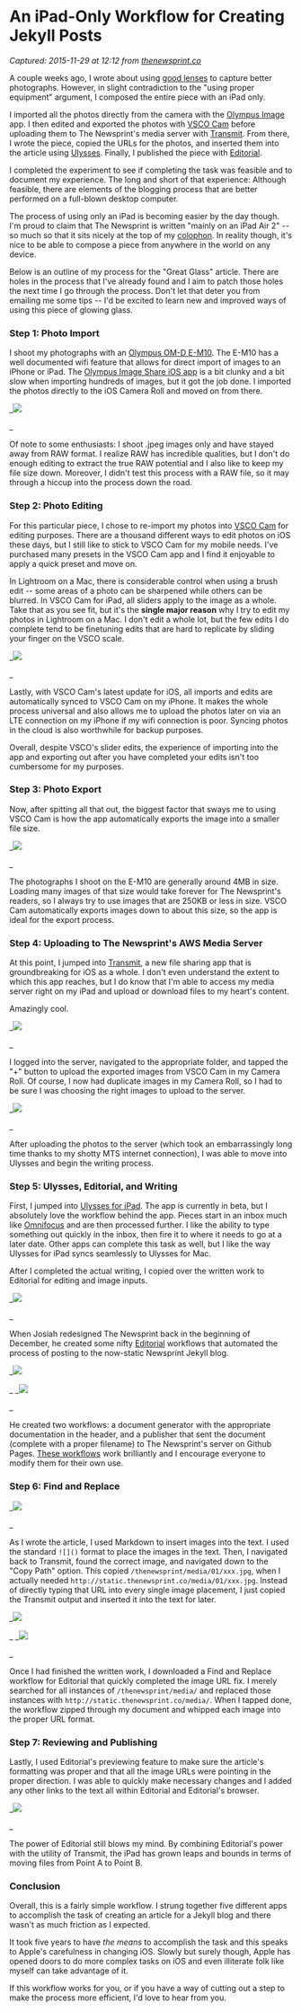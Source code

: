 # An iPad-Only Workflow for Creating Jekyll Posts

_Captured: 2015-11-29 at 12:12 from [thenewsprint.co](http://thenewsprint.co/2015/01/29/an-ipadonly-workflow-for-creating-jekyll-posts/)_

A couple weeks ago, I wrote about using [good lenses](http://thenewsprint.co/2015/01/13/great-glass/) to capture better photographs. However, in slight contradiction to the "using proper equipment" argument, I composed the entire piece with an iPad only.

I imported all the photos directly from the camera with the [Olympus Image](https://itunes.apple.com/ca/app/olympus-image-share/id561896860?mt=8&uo=4&at=1l3v5At) app. I then edited and exported the photos with [VSCO Cam](https://itunes.apple.com/ca/app/vsco-cam/id588013838?mt=8&uo=4&at=1l3v5At) before uploading them to The Newsprint's media server with [Transmit](https://itunes.apple.com/ca/app/transmit-for-ios/id917432930?mt=8&uo=4&at=1l3v5At). From there, I wrote the piece, copied the URLs for the photos, and inserted them into the article using [Ulysses](http://ulyssesapp.com/ipad/). Finally, I published the piece with [Editorial](https://itunes.apple.com/ca/app/editorial/id673907758?mt=8&uo=4&at=1l3v5At).

I completed the experiment to see if completing the task was feasible and to document my experience. The long and short of that experience: Although feasible, there are elements of the blogging process that are better performed on a full-blown desktop computer.

The process of using only an iPad is becoming easier by the day though. I'm proud to claim that The Newsprint is written "mainly on an iPad Air 2" -- so much so that it sits nicely at the top of my [colophon](http://thenewsprint.co/colophon/). In reality though, it's nice to be able to compose a piece from anywhere in the world on any device.

Below is an outline of my process for the "Great Glass" article. There are holes in the process that I've already found and I aim to patch those holes the next time I go through the process. Don't let that deter you from emailing me some tips -- I'd be excited to learn new and improved ways of using this piece of glowing glass.

### Step 1: Photo Import

I shoot my photographs with an [Olympus OM-D E-M10](http://www.amazon.com/gp/product/B00HPQ0A16/ref=as_li_qf_sp_asin_il_tl?ie=UTF8&camp=1789&creative=9325&creativeASIN=B00HPQ0A16&linkCode=as2&tag=thenews02-20&linkId=UYLLHKBSYUZ7UCLM). The E-M10 has a well documented wifi feature that allows for direct import of images to an iPhone or iPad. The [Olympus Image Share iOS app](https://itunes.apple.com/ca/app/olympus-image-share/id561896860?mt=8&uo=4&at=1l3v5At) is a bit clunky and a bit slow when importing hundreds of images, but it got the job done. I imported the photos directly to the iOS Camera Roll and moved on from there.

_![](http://static.thenewsprint.co/media/2015/01/iPad-Only-16.png)

_

Of note to some enthusiasts: I shoot .jpeg images only and have stayed away from RAW format. I realize RAW has incredible qualities, but I don't do enough editing to extract the true RAW potential and I also like to keep my file size down. Moreover, I didn't test this process with a RAW file, so it may through a hiccup into the process down the road.

### Step 2: Photo Editing

For this particular piece, I chose to re-import my photos into [VSCO Cam](https://itunes.apple.com/ca/app/vsco-cam/id588013838?mt=8&uo=4&at=1l3v5At) for editing purposes. There are a thousand different ways to edit photos on iOS these days, but I still like to stick to VSCO Cam for my mobile needs. I've purchased many presets in the VSCO Cam app and I find it enjoyable to apply a quick preset and move on.

In Lightroom on a Mac, there is considerable control when using a brush edit -- some areas of a photo can be sharpened while others can be blurred. In VSCO Cam for iPad, all sliders apply to the image as a whole. Take that as you see fit, but it's the **single major reason** why I try to edit my photos in Lightroom on a Mac. I don't edit a whole lot, but the few edits I do complete tend to be finetuning edits that are hard to replicate by sliding your finger on the VSCO scale.

_![](http://static.thenewsprint.co/media/2015/01/iPad-Only-9.png)

_

Lastly, with VSCO Cam's latest update for iOS, all imports and edits are automatically synced to VSCO Cam on my iPhone. It makes the whole process universal and also allows me to upload the photos later on via an LTE connection on my iPhone if my wifi connection is poor. Syncing photos in the cloud is also worthwhile for backup purposes.

Overall, despite VSCO's slider edits, the experience of importing into the app and exporting out after you have completed your edits isn't too cumbersome for my purposes.

### Step 3: Photo Export

Now, after spitting all that out, the biggest factor that sways me to using VSCO Cam is how the app automatically exports the image into a smaller file size.

_![](http://static.thenewsprint.co/media/2015/01/iPad-Only-8.png)

_

The photographs I shoot on the E-M10 are generally around 4MB in size. Loading many images of that size would take forever for The Newsprint's readers, so I always try to use images that are 250KB or less in size. VSCO Cam automatically exports images down to about this size, so the app is ideal for the export process.

### Step 4: Uploading to The Newsprint's AWS Media Server

At this point, I jumped into [Transmit](https://itunes.apple.com/ca/app/transmit-for-ios/id917432930?mt=8&uo=4&at=1l3v5At), a new file sharing app that is groundbreaking for iOS as a whole. I don't even understand the extent to which this app reaches, but I do know that I'm able to access my media server right on my iPad and upload or download files to my heart's content.

Amazingly cool.

_![](http://static.thenewsprint.co/media/2015/01/iPad-Only-7.png)

_

I logged into the server, navigated to the appropriate folder, and tapped the "+" button to upload the exported images from VSCO Cam in my Camera Roll. Of course, I now had duplicate images in my Camera Roll, so I had to be sure I was choosing the right images to upload to the server.

_![](http://static.thenewsprint.co/media/2015/01/iPad-Only-4.png)

_

After uploading the photos to the server (which took an embarrassingly long time thanks to my shotty MTS internet connection), I was able to move into Ulysses and begin the writing process.

### Step 5: Ulysses, Editorial, and Writing

First, I jumped into [Ulysses for iPad](http://ulyssesapp.com/ipad/). The app is currently in beta, but I absolutely love the workflow behind the app. Pieces start in an inbox much like [Omnifocus](https://itunes.apple.com/ca/app/omnifocus-2-for-ipad/id904071710?mt=8&uo=4&at=1l3v5At) and are then processed further. I like the ability to type something out quickly in the inbox, then fire it to where it needs to go at a later date. Other apps can complete this task as well, but I like the way Ulysses for iPad syncs seamlessly to Ulysses for Mac.

After I completed the actual writing, I copied over the written work to Editorial for editing and image inputs.

_![](http://static.thenewsprint.co/media/2015/01/iPad-Only-1.png)

_

When Josiah redesigned The Newsprint back in the beginning of December, he created some nifty [Editorial](https://itunes.apple.com/ca/app/editorial/id673907758?mt=8&uo=4&at=1l3v5At) workflows that automated the process of posting to the now-static Newsprint Jekyll blog.

_![](http://static.thenewsprint.co/media/2015/01/iPad-Only-2.png)

_ _![](http://static.thenewsprint.co/media/2015/01/iPad-Only-3.png)

_

He created two workflows: a document generator with the appropriate documentation in the header, and a publisher that sent the document (complete with a proper filename) to The Newsprint's server on Github Pages. [These workflows](http://jwie.be/writing/building-the-newsprint/) work brilliantly and I encourage everyone to modify them for their own use.

### Step 6: Find and Replace

_![](http://static.thenewsprint.co/media/2015/01/iPad-Only-5.png)

_

As I wrote the article, I used Markdown to insert images into the text. I used the standard `![]()` format to place the images in the text. Then, I navigated back to Transmit, found the correct image, and navigated down to the "Copy Path" option. This copied `/thenewsprint/media/01/xxx.jpg`, when I actually needed `http://static.thenewsprint.co/media/01/xxx.jpg`. Instead of directly typing that URL into every single image placement, I just copied the Transmit output and inserted it into the text for later.

_![](http://static.thenewsprint.co/media/2015/01/iPad-Only-15.png)

_ _![](http://static.thenewsprint.co/media/2015/01/iPad-Only-14.png)

_

Once I had finished the written work, I downloaded a Find and Replace workflow for Editorial that quickly completed the image URL fix. I merely searched for all instances of `/thenewsprint/media/` and replaced those instances with `http://static.thenewsprint.co/media/`. When I tapped done, the workflow zipped through my document and whipped each image into the proper URL format.

### Step 7: Reviewing and Publishing

Lastly, I used Editorial's previewing feature to make sure the article's formatting was proper and that all the image URLs were pointing in the proper direction. I was able to quickly make necessary changes and I added any other links to the text all within Editorial and Editorial's browser.

_![](http://static.thenewsprint.co/media/2015/01/iPad-Only-17.png)

_

The power of Editorial still blows my mind. By combining Editorial's power with the utility of Transmit, the iPad has grown leaps and bounds in terms of moving files from Point A to Point B.

### Conclusion

Overall, this is a fairly simple workflow. I strung together five different apps to accomplish the task of creating an article for a Jekyll blog and there wasn't as much friction as I expected.

It took five years to have _the means_ to accomplish the task and this speaks to Apple's carefulness in changing iOS. Slowly but surely though, Apple has opened doors to do more complex tasks on iOS and even illiterate folk like myself can take advantage of it.

If this workflow works for you, or if you have a way of cutting out a step to make the process more efficient, I'd love to hear from you.
